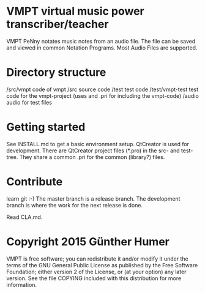 VMPT virtual music power transcriber/teacher
================================================
VMPT PeNny notates music notes from an audio file. 
The file can be saved and viewed in common Notation Programs. 
Most Audio Files are supported. 

Directory structure
================================================
/src/vmpt code of vmpt
/src source code
/test test code
/test/vmpt-test test code for the vmpt-project 
	(uses and .pri for including the vmpt-code)
/audio audio for test files

Getting started
================================================
See INSTALL.md to get a basic environment setup. 
QtCreator is used for development. 
There are QtCreator project files (*.pro) in the src- and test-tree. 
They share a common .pri for the common (library?) files. 

Contribute
================================================
learn git :-)
The master branch is a release branch. 
The development branch is where the work for the next release is done. 

Read CLA.md. 

Copyright 2015 Günther Humer
================================================
VMPT is free software; you can redistribute it and/or modify
it under the terms of the GNU General Public License as published by
the Free Software Foundation; either version 2 of the License, or (at
your option) any later version.  See the file COPYING included with
this distribution for more information. 
